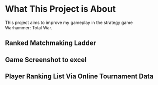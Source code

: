 # What This Project is About
This project aims to improve my gameplay in the strategy game Warhammer: Total War.

## Ranked Matchmaking Ladder

## Game Screenshot to excel

## Player Ranking List Via Online Tournament Data
